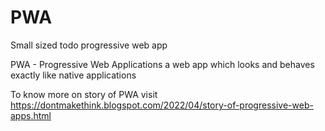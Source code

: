 # PWA
Small sized todo progressive web app 

PWA - Progressive Web Applications a web app which looks and behaves exactly like native applications

To know more on story of PWA visit https://dontmakethink.blogspot.com/2022/04/story-of-progressive-web-apps.html
